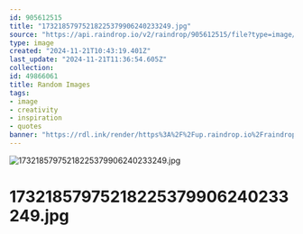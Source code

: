 ```yaml
---
id: 905612515
title: "17321857975218225379906240233249.jpg"
source: "https://api.raindrop.io/v2/raindrop/905612515/file?type=image/jpeg"
type: image
created: "2024-11-21T10:43:19.401Z"
last_update: "2024-11-21T11:36:54.605Z"
collection:
id: 49866061
title: Random Images
tags:
- image
- creativity
- inspiration
- quotes
banner: "https://rdl.ink/render/https%3A%2F%2Fup.raindrop.io%2Fraindrop%2Ffiles%2F905%2F612%2F515%2F17321857975218225379906240233249.jpg"
---
```


![17321857975218225379906240233249.jpg](https://rdl.ink/render/https%3A%2F%2Fup.raindrop.io%2Fraindrop%2Ffiles%2F905%2F612%2F515%2F17321857975218225379906240233249.jpg)

# 17321857975218225379906240233249.jpg

